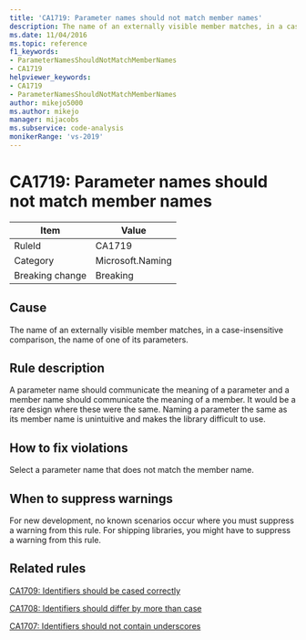 ```yaml
---
title: 'CA1719: Parameter names should not match member names'
description: The name of an externally visible member matches, in a case-insensitive comparison, the name of one of its parameters.
ms.date: 11/04/2016
ms.topic: reference
f1_keywords:
- ParameterNamesShouldNotMatchMemberNames
- CA1719
helpviewer_keywords:
- CA1719
- ParameterNamesShouldNotMatchMemberNames
author: mikejo5000
ms.author: mikejo
manager: mijacobs
ms.subservice: code-analysis
monikerRange: 'vs-2019'
---
```


# CA1719: Parameter names should not match member names

|Item|Value|
|-|-|
|RuleId|CA1719|
|Category|Microsoft.Naming|
|Breaking change|Breaking|

## Cause

The name of an externally visible member matches, in a case-insensitive comparison, the name of one of its parameters.

## Rule description

A parameter name should communicate the meaning of a parameter and a member name should communicate the meaning of a member. It would be a rare design where these were the same. Naming a parameter the same as its member name is unintuitive and makes the library difficult to use.

## How to fix violations

Select a parameter name that does not match the member name.

## When to suppress warnings

For new development, no known scenarios occur where you must suppress a warning from this rule. For shipping libraries, you might have to suppress a warning from this rule.

## Related rules

[CA1709: Identifiers should be cased correctly](../code-quality/ca1709.md)

[CA1708: Identifiers should differ by more than case](/dotnet/fundamentals/code-analysis/quality-rules/ca1708)

[CA1707: Identifiers should not contain underscores](/dotnet/fundamentals/code-analysis/quality-rules/ca1707)
